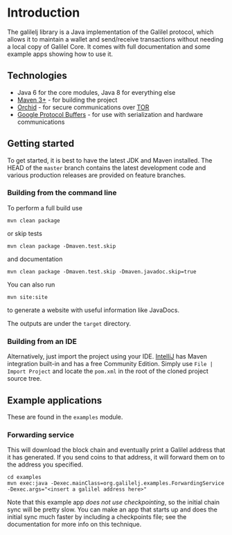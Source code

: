 # Introduction

The galilelj library is a Java implementation of the Galilel protocol, which
allows it to maintain a wallet and send/receive transactions without needing a
local copy of Galilel Core. It comes with full documentation and some example
apps showing how to use it.

## Technologies

* Java 6 for the core modules, Java 8 for everything else
* [Maven 3+](http://maven.apache.org) - for building the project
* [Orchid](https://github.com/subgraph/Orchid) - for secure communications over
[TOR](https://www.torproject.org)
* [Google Protocol Buffers](https://github.com/google/protobuf) - for use with
serialization and hardware communications

## Getting started

To get started, it is best to have the latest JDK and Maven installed. The HEAD
of the `master` branch contains the latest development code and various
production releases are provided on feature branches.

### Building from the command line

To perform a full build use

```
mvn clean package
```

or skip tests

```
mvn clean package -Dmaven.test.skip
```

and documentation

```
mvn clean package -Dmaven.test.skip -Dmaven.javadoc.skip=true
```

You can also run

```
mvn site:site
```

to generate a website with useful information like JavaDocs.

The outputs are under the `target` directory.

### Building from an IDE

Alternatively, just import the project using your IDE. [IntelliJ](http://www.jetbrains.com/idea/download/)
has Maven integration built-in and has a free Community Edition. Simply use
`File | Import Project` and locate the `pom.xml` in the root of the cloned
project source tree.

## Example applications

These are found in the `examples` module.

### Forwarding service

This will download the block chain and eventually print a Galilel address that
it has generated. If you send coins to that address, it will forward them on to
the address you specified.

```
cd examples
mvn exec:java -Dexec.mainClass=org.galilelj.examples.ForwardingService -Dexec.args="<insert a galilel address here>"
```

Note that this example app *does not use checkpointing*, so the initial chain
sync will be pretty slow. You can make an app that starts up and does the
initial sync much faster by including a checkpoints file; see the documentation
for more info on this technique.
